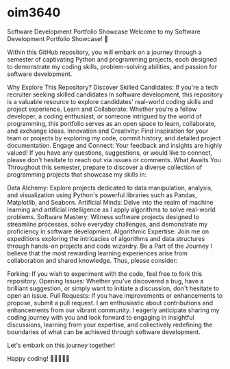 # oim3640
Software Development Portfolio Showcase
Welcome to my Software Development Portfolio Showcase! 🚀

Within this GitHub repository, you will embark on a journey through a semester of captivating Python and programming projects, each designed to demonstrate my coding skills, problem-solving abilities, and passion for software development.

Why Explore This Repository?
Discover Skilled Candidates: If you're a tech recruiter seeking skilled candidates in software development, this repository is a valuable resource to explore candidates' real-world coding skills and project experience.
Learn and Collaborate: Whether you're a fellow developer, a coding enthusiast, or someone intrigued by the world of programming, this portfolio serves as an open space to learn, collaborate, and exchange ideas.
Innovation and Creativity: Find inspiration for your team or projects by exploring my code, commit history, and detailed project documentation.
Engage and Connect: Your feedback and insights are highly valued! If you have any questions, suggestions, or would like to connect, please don't hesitate to reach out via issues or comments.
What Awaits You
Throughout this semester, prepare to discover a diverse collection of programming projects that showcase my skills in:

Data Alchemy: Explore projects dedicated to data manipulation, analysis, and visualization using Python's powerful libraries such as Pandas, Matplotlib, and Seaborn.
Artificial Minds: Delve into the realm of machine learning and artificial intelligence as I apply algorithms to solve real-world problems.
Software Mastery: Witness software projects designed to streamline processes, solve everyday challenges, and demonstrate my proficiency in software development.
Algorithmic Expertise: Join me on expeditions exploring the intricacies of algorithms and data structures through hands-on projects and code wizardry.
Be a Part of the Journey
I believe that the most rewarding learning experiences arise from collaboration and shared knowledge. Thus, please consider:

Forking: If you wish to experiment with the code, feel free to fork this repository.
Opening Issues: Whether you've discovered a bug, have a brilliant suggestion, or simply want to initiate a discussion, don't hesitate to open an issue.
Pull Requests: If you have improvements or enhancements to propose, submit a pull request. I am enthusiastic about contributions and enhancements from our vibrant community.
I eagerly anticipate sharing my coding journey with you and look forward to engaging in insightful discussions, learning from your expertise, and collectively redefining the boundaries of what can be achieved through software development.

Let's embark on this journey together!

Happy coding! 🚀👨‍💻👩‍💻

